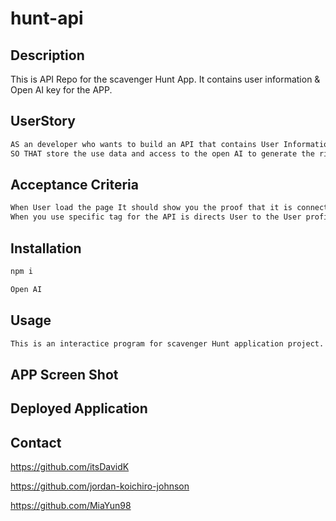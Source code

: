 # hunt-api

## Description 
This is API Repo for the scavenger Hunt App. It contains user information & Open AI key for the APP. 

## UserStory 

```md
AS an developer who wants to build an API that contains User Information and the riddles of the scavenger hunt application. 
SO THAT store the use data and access to the open AI to generate the riddles
```

## Acceptance Criteria

```md
When User load the page It should show you the proof that it is connected properly. 
When you use specific tag for the API is directs User to the User profile, info, and open AI. 
```

## Installation 

```md
npm i

Open AI 
```

## Usage 

```md
This is an interactice program for scavenger Hunt application project. 
```

## APP Screen Shot 



## Deployed Application 



## Contact 

https://github.com/itsDavidK

https://github.com/jordan-koichiro-johnson

https://github.com/MiaYun98

